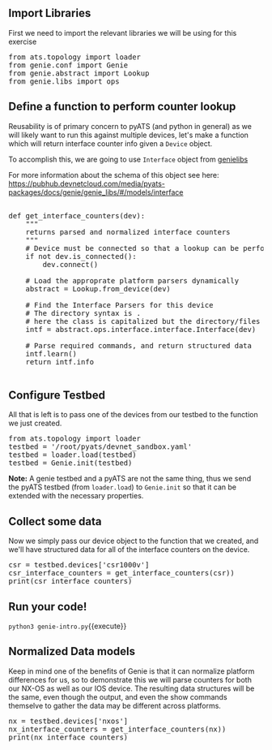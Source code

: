 
## Import Libraries

First we need to import the relevant libraries we will be using for this
exercise

<pre class="file" data-filename="pyats-intro.py" data-target="replace">
from ats.topology import loader
from genie.conf import Genie
from genie.abstract import Lookup
from genie.libs import ops
</pre>


## Define a function to perform counter lookup

Reusability is of primary concern to pyATS (and python in general) as we
will likely want to run this against multiple devices, let's make a function which
will return interface counter info given a `Device` object.  

To accomplish this, we are going to use `Interface` object from [genielibs](https://github.com/CiscoTestAutomation/genielibs)

For more information about the schema of this object see here:
https://pubhub.devnetcloud.com/media/pyats-packages/docs/genie/genie_libs/#/models/interface


<pre class="file" data-filename="pyats-intro.py" data-target="append">

def get_interface_counters(dev):
    """
    returns parsed and normalized interface counters
    """
    # Device must be connected so that a lookup can be performed
    if not dev.is_connected():
        dev.connect()

    # Load the approprate platform parsers dynamically
    abstract = Lookup.from_device(dev)

    # Find the Interface Parsers for this device
    # The directory syntax is <feature>.<feature.<Feature>
    # here the class is capitalized but the directory/files arent.
    intf = abstract.ops.interface.interface.Interface(dev)

    # Parse required commands, and return structured data
    intf.learn()
    return intf.info

</pre>

## Configure Testbed

All that is left is to pass one of the devices from our testbed to the function
we just created.

<pre class="file" data-filename="pyats-intro.py" data-target="append">
from ats.topology import loader
testbed = '/root/pyats/devnet_sandbox.yaml'
testbed = loader.load(testbed)
testbed = Genie.init(testbed)
</pre>

**Note:** A genie testbed and a pyATS are not the same thing, thus we send the
pyATS testbed (from `loader.load`) to `Genie.init` so that it can be extended with the
necessary properties.


## Collect some data

Now we simply pass our device object to the function that we created, and
we'll have structured data for all of the interface counters on the device.

<pre class="file" data-filename="pyats-intro.py" data-target="append">
csr = testbed.devices['csr1000v']
csr_interface_counters = get_interface_counters(csr))
print(csr_interface_counters)
</pre>


## Run your code!

`python3 genie-intro.py`{{execute}}

## Normalized Data models

Keep in mind one of the benefits of Genie is that it can normalize platform differences
for us, so to demonstrate this we will parse counters for both our NX-OS as well as our
IOS device.  The resulting data structures will be the same, even though the output, and even
the show commands themselve to gather the data may be different across platforms.

<pre class="file" data-filename="pyats-intro.py" data-target="append">
nx = testbed.devices['nxos']
nx_interface_counters = get_interface_counters(nx))
print(nx_interface_counters)
</pre>
